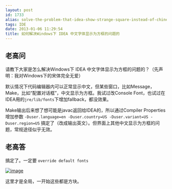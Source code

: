 ```yaml
---
layout: post
id: 1733
alias: solve-the-problem-that-idea-show-strange-square-instead-of-chinese-character-on-windows
tags: IDE
date: 2013-01-06 11:29:54
title: 如何解决Windows下 IDEA 中文字体显示为方框的问题的
---
```


## 老高问

请教下大家是怎么解决Windows下 IDEA 中文字体显示为方框的问题的？（先声明：我对Windows下的宋体完全无爱）

默认情况下代码编辑器内可以正常显示中文，但某些窗口，比如Message，Make，比如“配置对话框”，中文显示为方框。我试过改Console Font，也试过在IDEA用的`jre/lib/fonts`下增加fallback，都没效果。

Make输出后来想了想可能是javac返回给IDEA的，所以通过Compiler Properties增加参数 `-Duser.language=en -Duser.country=US -Duser.variant=US -Duser.region=US` 搞定了（改成输出英文）。但界面上其他中文显示为方框的问题，常规途径似乎无效。

## 老高答

搞定了。一定要 `override default fonts `

[![image](http://freewind.me/wp-content/uploads/2013/01/image97.png "image")](http://freewind.me/wp-content/uploads/2013/01/image97.png)

这里才是全局，一开始这些都是方块。
